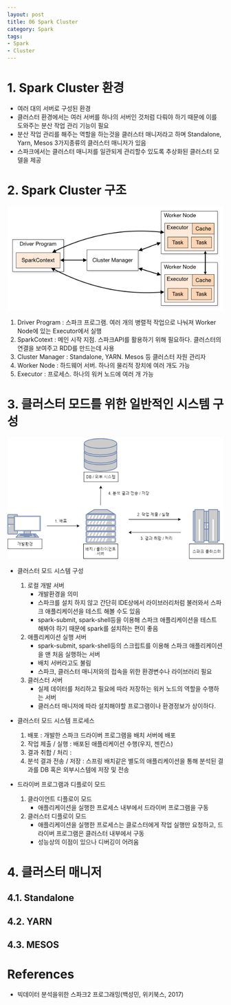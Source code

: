 ```yaml
---
layout: post
title: 06 Spark Cluster
category: Spark
tags: 
- Spark
- Cluster
---
```

# 1. Spark Cluster 환경
- 여러 대의 서버로 구성된 환경
- 클러스터 환경에서는 여러 서버를 하나의 서버인 것처럼 다뤄야 하기 때문에 이를 도와주는 분산 작업 관리 기능이 필요
- 분산 작업 관리를 해주는 역할을 하는것을 클러스터 매니저라고 하며 Standalone, Yarn, Mesos 3가지종류의 클러스터 매니저가 있음
- 스파크에서는 클러스터 매니저를 일관되게 관리할수 있도록 추상화된 클러스터 모델을 제공

# 2. Spark Cluster 구조
![Alt text](/public/img/Spark/cluster_overview.png)
1. Driver Program : 스파크 프로그램. 여러 개의 병렬적 작업으로 나눠져 Worker Node에 있는 Executor에서 실행
2. SparkCotext : 메인 시작 지점. 스파크API를 활용하기 위해 필요하다. 클러스터의 연결을 보여주고 RDD를 만드는데 사용
3. Cluster Manager : Standalone, YARN. Mesos 등 클러스터 자원 관리자
4. Worker Node : 하드웨어 서버. 하나의 물리적 장치에 여러 개도 가능
5. Executor : 프로세스. 하나의 워커 노드에 여러 개 가능

# 3. 클러스터 모드를 위한 일반적인 시스템 구성
![Alt text](/public/img/Spark/ClusterSystem.png)
- 클러스터 모드 시스템 구성
    1. 로컬 개발 서버  
        - 개발환경을 의미
        - 스파크를 설치 하지 않고 간단히 IDE상에서 라이브러리처럼 불러와서 스파크 애플리케이션을 테스트 해볼 수도 있음
        - spark-submit, spark-shell등을 이용해 스파크 애플리케이션을 테스트 해봐야 하기 때문에 spark를 설치하는 편이 좋음
    2. 애플리케이션 실행 서버
        - spark-submit, spark-shell등의 스크립트를 이용해 스파크 애플리케이션을 맨 처음 실행하는 서버
        - 배치 서버라고도 불림
        - 스파크, 클러스터 매니저와의 접속을 위한 환경변수나 라이브러리 필요
    3. 클러스터 서버
        - 실제 데이터를 처리하고 필요에 따라 저장하는 워커 노드의 역할을 수행하는 서버
        - 클러스터 매니저에 따라 설치해야할 프로그램이나 환경정보가 상이하다.

- 클러스터 모드 시스템 프로세스
    1. 배포 :  개발한 스파크 드라이버 프로그램을 배치 서버에 배포
    2. 작업 제출 / 실행 : 배포된 애플리케이션 수행(우지, 젠킨스)  
    3. 결과 취합 / 처리 :
    4. 분석 결과 전송 / 저장 : 스프링 배치같은 별도의 애플리케이션을 통해 분석된 결과를 DB 혹은 외부시스템에 저장 및 전송

- 드라이버 프로그램과 디플로이 모드
    1. 클라이언트 디플로이 모드
        - 애플리케이션을 실행한 프로세스 내부에서 드라이버 프로그램을 구동
    2. 클러스터 디플로이 모드
        - 애플리케이션을 실행한 프로세스는 클로스터에게 작업 실행만 요청하고, 드라이버 프로그램은 클러스터 내부에서 구동
        - 성능상의 이점이 있으나 디버깅이 어려움

# 4. 클러스터 매니저
## 4.1. Standalone
## 4.2. YARN
## 4.3. MESOS

# References
- 빅데이터 분석을위한 스파크2 프로그래밍(백성민, 위키북스, 2017)
